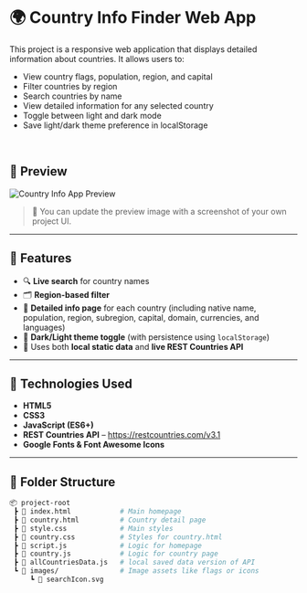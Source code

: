 # 🌍 Country Info Finder Web App

This project is a responsive web application that displays detailed information about countries. It allows users to:

- View country flags, population, region, and capital
- Filter countries by region
- Search countries by name
- View detailed information for any selected country
- Toggle between light and dark mode
- Save light/dark theme preference in localStorage

<br/>

## 📸 Preview

![Country Info App Preview](https://i.imgur.com/YF8VvBl.png)

> 🔁 You can update the preview image with a screenshot of your own project UI.

---

## 🚀 Features

- 🔍 **Live search** for country names
- 🗂️ **Region-based filter**
- 📄 **Detailed info page** for each country (including native name, population, region, subregion, capital, domain, currencies, and languages)
- 🌙 **Dark/Light theme toggle** (with persistence using `localStorage`)
- 📁 Uses both **local static data** and **live REST Countries API**

---

## 🧠 Technologies Used

- **HTML5**
- **CSS3**
- **JavaScript (ES6+)**
- **REST Countries API** – https://restcountries.com/v3.1
- **Google Fonts & Font Awesome Icons**

---

## 📁 Folder Structure

```bash
📦 project-root
 ┣ 📄 index.html            # Main homepage
 ┣ 📄 country.html          # Country detail page
 ┣ 📄 style.css             # Main styles
 ┣ 📄 country.css           # Styles for country.html
 ┣ 📄 script.js             # Logic for homepage
 ┣ 📄 country.js            # Logic for country page
 ┣ 📄 allCountriesData.js   # local saved data version of API
 ┗ 📁 images/               # Image assets like flags or icons
     ┗ 📄 searchIcon.svg
